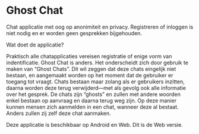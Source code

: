 Ghost Chat
=============

Chat applicatie met oog op anonimiteit en privacy. Registreren of inloggen is niet nodig en er worden geen gesprekken bijgehouden.

Wat doet de applicatie?

Praktisch alle chatapplicaties vereisen registratie of enige vorm van indentificatie. Ghost Chat is anders. Het onderscheidt zich door gebruik te maken van “Ghost Chats”. Dit wil zeggen dat deze chats eingelijk niet bestaan, en aangemaakt worden op het moment dat de gebruiker er toegang tot vraagt. Chats bestaan maar zolang als er gebruikers inzitten, daarna worden deze terug verwijderd—met als gevolg ook alle informatie over het gesprek. De chats zijn “ghosts” en zullen met andere woorden enkel bestaan op aanvraag en daarna terug weg zijn. Op deze manier kunnen mensen zich aanmelden in een chat, wanneer deze al bestaat. Anders zullen zij zelf deze chat aanmaken.

Deze applicatie is beschikbaar op Android en Web. Dit is de Web versie.
